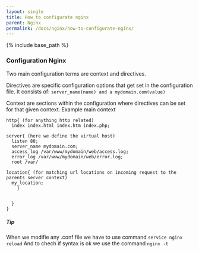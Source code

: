 ```yaml
---
layout: single
title: How to configurate nginx
parent: Nginx
permalink: /docs/nginx/how-to-configurate-nginx/
---
```


{% include base_path %}


### Configuration Nginx

Two main configuration terms are context and directives.

Directives are specific configuration options that get set in the configuration file.
It consists of:
```server_name(name) and a mydomain.com(value)```

Context are sections within the configuration where directives can be set for that given context.
Example main context

```
http{ (for anything http related)
  index index.html index.htm index.php;

server{ (here we define the virtual host)
  listen 80;
  server_name mydomain.com;
  access_log /var/www/mydomain/web/access.log;
  error_log /var/www/mydomain/web/error.log;
  root /var/

location{ (for matching url locations on incoming request to the parents server context)
  my_location;
    }


  }
}
```
##### Tip
When we modifie any .conf file we have to use command ```service nginx reload```
And to chech if syntax is ok we use the command ```nginx -t```



